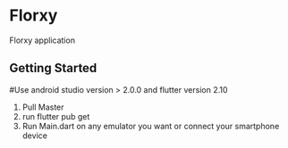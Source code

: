 # Florxy

Florxy application

## Getting Started

#Use android studio version > 2.0.0 and flutter version 2.10

1. Pull Master
2. run flutter pub get
3. Run Main.dart on any emulator you want or connect your smartphone device
